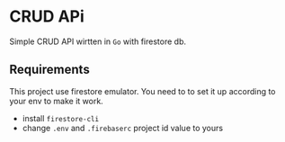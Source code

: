 # CRUD APi

Simple CRUD API wirtten in `Go` with firestore db.

## Requirements

This project use firestore emulator. You need to to set it up according to your env to make it work.
- install `firestore-cli`
- change `.env` and `.firebaserc` project id value to yours
